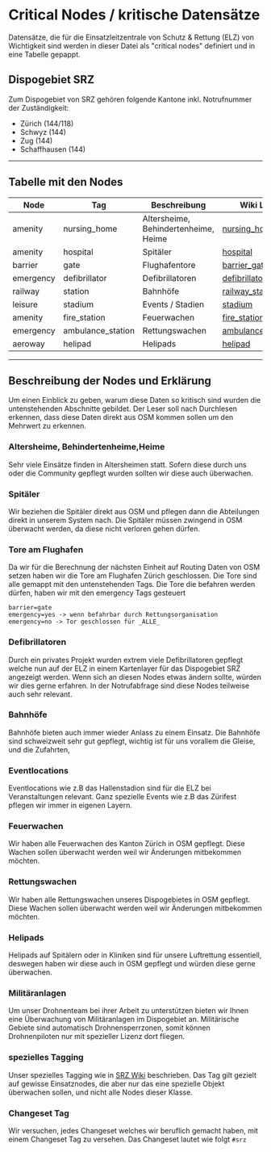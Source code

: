# Critical Nodes / kritische Datensätze

Datensätze, die für die Einsatzleitzentrale von Schutz & Rettung (ELZ) von Wichtigkeit sind werden in dieser Datei als "critical nodes" definiert und in eine Tabelle gepappt.

## Dispogebiet SRZ

Zum Dispogebiet von SRZ gehören folgende Kantone inkl. Notrufnummer der Zuständigkeit:

* Zürich (144/118)
* Schwyz (144)
* Zug (144)
* Schaffhausen (144)

----------

## Tabelle mit den Nodes

| Node      | Tag | Beschreibung | Wiki Link
| ----------- | ----------- | ----------- | ----------- |
| amenity      | nursing_home       | Altersheime, Behindertenheime, Heime| [nursing_home](https://wiki.openstreetmap.org/wiki/DE:Tag:amenity%3Dnursing_home)
| amenity   | hospital        | Spitäler | [hospital](https://wiki.openstreetmap.org/wiki/DE:Tag:amenity%3Dhospital)
| barrier   | gate        | Flughafentore | [barrier_gate](https://wiki.openstreetmap.org/wiki/DE:Tag:barrier%3Dgate)
| emergency   | defibrillator        | Defibrillatoren | [defibrillator](https://wiki.openstreetmap.org/wiki/DE:Tag:emergency%3Ddefibrillator)
| railway   | station        | Bahnhöfe | [railway_station](https://wiki.openstreetmap.org/wiki/DE:Tag:railway%3Dstation)
| leisure   | stadium        | Events / Stadien | [stadium](https://wiki.openstreetmap.org/wiki/Tag:leisure%3Dstadium)
| amenity   | fire_station        | Feuerwachen | [fire_station](https://wiki.openstreetmap.org/wiki/DE:Tag:amenity%3Dfire_station)
| emergency   | ambulance_station        | Rettungswachen | [ambulance_station](https://wiki.openstreetmap.org/wiki/DE:Tag:emergency%3Dambulance_station)
| aeroway   | helipad        | Helipads | [helipad](https://wiki.openstreetmap.org/wiki/DE:Tag:aeroway%3Dhelipad)

----------

## Beschreibung der Nodes und Erklärung

Um einen Einblick zu geben, warum diese Daten so kritisch sind wurden die untenstehenden Abschnitte gebildet.
Der Leser soll nach Durchlesen erkennen, dass diese Daten direkt aus OSM kommen sollen um den Mehrwert zu erkennen.

### Altersheime, Behindertenheime,Heime

Sehr viele Einsätze finden in Altersheimen statt.
Sofern diese durch uns oder die Community gepflegt wurden sollten wir diese auch überwachen.

### Spitäler

Wir beziehen die Spitäler direkt aus OSM und pflegen dann die Abteilungen direkt in unserem System nach.
Die Spitäler müssen zwingend in OSM überwacht werden, da diese nicht verloren gehen dürfen.

### Tore am Flughafen

Da wir für die Berechnung der nächsten Einheit auf Routing Daten von OSM setzen haben wir die Tore am Flughafen Zürich geschlossen.
Die Tore sind alle gemappt mit den untenstehenden Tags.
Die Tore die befahren werden dürfen, haben wir mit den emergency Tags gesteuert

    barrier=gate
    emergency=yes -> wenn befahrbar durch Rettungsorganisation
    emergency=no -> Tor geschlossen für _ALLE_

### Defibrillatoren

Durch ein privates Projekt wurden extrem viele Defibrillatoren gepflegt welche nun auf der ELZ in einem Kartenlayer für das Dispogebiet SRZ angezeigt werden.
Wenn sich an diesen Nodes etwas ändern sollte, würden wir dies gerne erfahren.
In der Notrufabfrage sind diese Nodes teilweise auch sehr relevant.

### Bahnhöfe

Bahnhöfe bieten auch immer wieder Anlass zu einem Einsatz.
Die Bahnhöfe sind schweizweit sehr gut gepflegt, wichtig ist für uns vorallem die Gleise, und die Zufahrten,

### Eventlocations

Eventlocations wie z.B das Hallenstadion sind für die ELZ bei Veranstaltungen relevant.
Ganz spezielle Events wie z.B das Zürifest pflegen wir immer in eigenen Layern.

### Feuerwachen

Wir haben alle Feuerwachen des Kanton Zürich in OSM gepflegt.
Diese Wachen sollen überwacht werden weil wir Änderungen mitbekommen möchten.

### Rettungswachen

Wir haben alle Rettungswachen unseres Dispogebietes in OSM gepflegt.
Diese Wachen sollen überwacht werden weil wir Änderungen mitbekommen möchten.

### Helipads

Helipads auf Spitälern oder in Kliniken sind für unsere Luftrettung essentiell, deswegen haben wir diese auch in OSM gepflegt und würden diese gerne überwachen.

### Militäranlagen

Um unser Drohnenteam bei ihrer Arbeit zu unterstützen bieten wir Ihnen eine Überwachung von Militäranlagen im Dispogebiet an.
Militärische Gebiete sind automatisch Drohnensperrzonen, somit können Drohnenpiloten nur mit spezieller Lizenz dort fliegen.

### spezielles Tagging

Unser spezielles Tagging wie in [SRZ Wiki](https://wiki.openstreetmap.org/wiki/Organised_Editing/Activities/SchutzRettung_Rescue) beschrieben.
Das Tag gilt gezielt auf gewisse Einsatznodes, die aber nur das eine spezielle Objekt überwachen sollen, und nicht alle Nodes dieser Klasse.

### Changeset Tag

Wir versuchen, jedes Changeset welches wir beruflich gemacht haben, mit einem Changeset Tag zu versehen.
Das Changeset lautet wie folgt `#srz`
